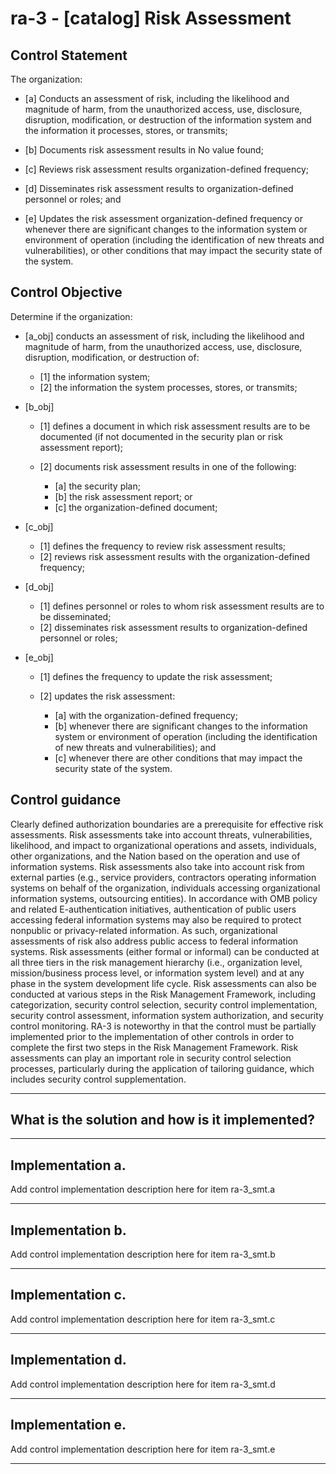 # ra-3 - \[catalog\] Risk Assessment

## Control Statement

The organization:

- \[a\] Conducts an assessment of risk, including the likelihood and magnitude of harm, from the unauthorized access, use, disclosure, disruption, modification, or destruction of the information system and the information it processes, stores, or transmits;

- \[b\] Documents risk assessment results in No value found;

- \[c\] Reviews risk assessment results organization-defined frequency;

- \[d\] Disseminates risk assessment results to organization-defined personnel or roles; and

- \[e\] Updates the risk assessment organization-defined frequency or whenever there are significant changes to the information system or environment of operation (including the identification of new threats and vulnerabilities), or other conditions that may impact the security state of the system.

## Control Objective

Determine if the organization:

- \[a_obj\] conducts an assessment of risk, including the likelihood and magnitude of harm, from the unauthorized access, use, disclosure, disruption, modification, or destruction of:

  - \[1\] the information system;
  - \[2\] the information the system processes, stores, or transmits;

- \[b_obj\]

  - \[1\] defines a document in which risk assessment results are to be documented (if not documented in the security plan or risk assessment report);
  - \[2\] documents risk assessment results in one of the following:

    - \[a\] the security plan;
    - \[b\] the risk assessment report; or
    - \[c\] the organization-defined document;

- \[c_obj\]

  - \[1\] defines the frequency to review risk assessment results;
  - \[2\] reviews risk assessment results with the organization-defined frequency;

- \[d_obj\]

  - \[1\] defines personnel or roles to whom risk assessment results are to be disseminated;
  - \[2\] disseminates risk assessment results to organization-defined personnel or roles;

- \[e_obj\]

  - \[1\] defines the frequency to update the risk assessment;
  - \[2\] updates the risk assessment:

    - \[a\] with the organization-defined frequency;
    - \[b\] whenever there are significant changes to the information system or environment of operation (including the identification of new threats and vulnerabilities); and
    - \[c\] whenever there are other conditions that may impact the security state of the system.

## Control guidance

Clearly defined authorization boundaries are a prerequisite for effective risk assessments. Risk assessments take into account threats, vulnerabilities, likelihood, and impact to organizational operations and assets, individuals, other organizations, and the Nation based on the operation and use of information systems. Risk assessments also take into account risk from external parties (e.g., service providers, contractors operating information systems on behalf of the organization, individuals accessing organizational information systems, outsourcing entities). In accordance with OMB policy and related E-authentication initiatives, authentication of public users accessing federal information systems may also be required to protect nonpublic or privacy-related information. As such, organizational assessments of risk also address public access to federal information systems. Risk assessments (either formal or informal) can be conducted at all three tiers in the risk management hierarchy (i.e., organization level, mission/business process level, or information system level) and at any phase in the system development life cycle. Risk assessments can also be conducted at various steps in the Risk Management Framework, including categorization, security control selection, security control implementation, security control assessment, information system authorization, and security control monitoring. RA-3 is noteworthy in that the control must be partially implemented prior to the implementation of other controls in order to complete the first two steps in the Risk Management Framework. Risk assessments can play an important role in security control selection processes, particularly during the application of tailoring guidance, which includes security control supplementation.

______________________________________________________________________

## What is the solution and how is it implemented?

<!-- Please leave this section blank and enter implementation details in the parts below. -->

______________________________________________________________________

## Implementation a.

Add control implementation description here for item ra-3_smt.a

______________________________________________________________________

## Implementation b.

Add control implementation description here for item ra-3_smt.b

______________________________________________________________________

## Implementation c.

Add control implementation description here for item ra-3_smt.c

______________________________________________________________________

## Implementation d.

Add control implementation description here for item ra-3_smt.d

______________________________________________________________________

## Implementation e.

Add control implementation description here for item ra-3_smt.e

______________________________________________________________________
